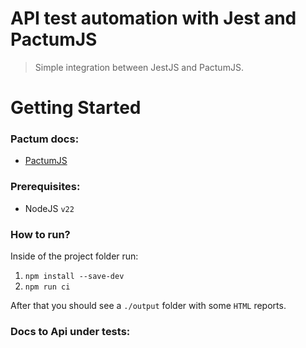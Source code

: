 # API test automation with Jest and PactumJS

> Simple integration between JestJS and PactumJS.

# Getting Started

### Pactum docs:
 - [PactumJS](https://pactumjs.github.io/)

### Prerequisites:
 - NodeJS `v22`

### How to run?

Inside of the project folder run:

 1. `npm install --save-dev`
 1. `npm run ci`

After that you should see a `./output` folder with some `HTML` reports.

### Docs to Api under tests: 
[FakeRESTApi.Web V1]: https://fakerestapi.azurewebsites.net/index.html
